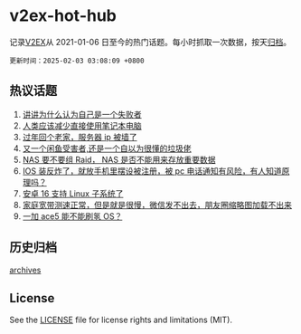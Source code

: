 # v2ex-hot-hub

 记录[V2EX](https://www.v2ex.com/)从 2021-01-06 日至今的热门话题。每小时抓取一次数据，按天[归档](archives)。

`更新时间：2025-02-03 03:08:09 +0800`

## 热议话题

1. [讲讲为什么认为自己是一个失败者](https://www.v2ex.com/t/1108579)
1. [人类应该减少直接使用笔记本电脑](https://www.v2ex.com/t/1108591)
1. [过年回个老家，服务器 ip 被墙了](https://www.v2ex.com/t/1108576)
1. [又一个闲鱼受害者,还是一个自以为很懂的垃圾佬](https://www.v2ex.com/t/1108623)
1. [NAS 要不要组 Raid， NAS 是否不能用来存放重要数据](https://www.v2ex.com/t/1108608)
1. [IOS 装反炸了，就放手机里摆设被注册，被 pc 电话通知有风险，有人知道原理吗？](https://www.v2ex.com/t/1108606)
1. [安卓 16 支持 Linux 子系统了](https://www.v2ex.com/t/1108636)
1. [家庭宽带测速正常，但是就是很慢，微信发不出去，朋友圈缩略图加载不出来](https://www.v2ex.com/t/1108575)
1. [一加 ace5 能不能刷氢 OS？](https://www.v2ex.com/t/1108592)

## 历史归档

[archives](archives)

## License

See the [LICENSE](LICENSE) file for license rights and limitations (MIT).
